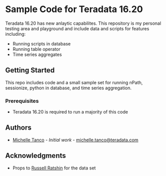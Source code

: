 # Sample Code for Teradata 16.20

Teradata 16.20 has new anlaytic capabilites. This repository is my personal testing area and playground and include data and scripts for features including:

* Running scripts in database
* Running table operator
* Time series aggregates

## Getting Started

This repo includes code and a small sample set for running nPath, sessionize, python in database, and time series aggregation.

### Prerequisites

* Teradata 16.20 is required to run a majority of this code

## Authors

* [Michelle Tanco](https://github.com/mtanco) - *Initial work* - michelle.tanco@teradata.com

## Acknowledgments

* Props to [Russell Ratshin](https://www.linkedin.com/in/rratshin) for the data set 


